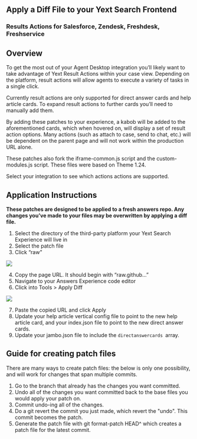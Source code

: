 ## Apply a Diff File to your Yext Search Frontend


### Results Actions for Salesforce, Zendesk, Freshdesk, Freshservice


## Overview

To get the most out of your Agent Desktop integration you’ll likely want to take advantage of Yext Result Actions within your case view. Depending on the platform, result actions will allow agents to execute a variety of tasks in a single click.

Currently result actions are only supported for direct answer cards and help article cards. To expand result actions to further cards you’ll need to manually add them.

By adding these patches to your experience, a kabob will be added to the aforementioned cards, which when hovered on, will display a set of result action options. Many actions (such as attach to case, send to chat, etc.) will be dependent on the parent page and will not work within the production URL alone.

These patches also fork the iframe-common.js script and the custom-modules.js script. These files were based on Theme 1.24.

Select your integration to see which actions actions are supported.


## Application Instructions

**These patches are designed to be applied to a fresh answers repo. Any changes you’ve made to your files may be overwritten by applying a diff file.**



1. Select the directory of the third-party platform your Yext Search Experience will live in
2. Select the patch file
3. Click “raw”

    
![](https://lh3.googleusercontent.com/xkKB05Us_fA77WA594Tyu4VLY1xAdVjV3a9WquQj8D1nJCXiqmB_N7HB26CMDdxTd-y_0IX740Xn9OrcXf-wXGcIx0bwhfpXoXAr9n87ZR6mbQyiHT1xai6PX1z9M5AtG1wIenORq97_JlHUok0)



4. Copy the page URL. It should begin with “raw.github…”
5. Navigate to your Answers Experience code editor
6. Click into Tools > Apply Diff


![](https://lh5.googleusercontent.com/Z27EF2FC2TElCj04fh2a3hDLXHLq2NlyYQasG6_ADIEqeqb5CvGxVX0T2j6m0Cif5sLdRu37iw88wrXkE71Fh1ChoK6_3s18mEduK1qaJZaQy6qClMCND8i_vA9MsQsyIYlQ1qoT_Qsj1iQbiEc)


7. Paste the copied URL and click Apply
8. Update your help article vertical config file to point to the new help article card, and your index.json file to point to the new direct answer cards.
9. Update your jambo.json file to include the `directanswercards `array.


## Guide for creating patch files

There are many ways to create patch files: the below is only one possibility, and will work for changes that span multiple commits.



1. Go to the branch that already has the changes you want committed.
2. Undo all of the changes you want committed back to the base files you would apply your patch on.
3. Commit undo-ing all of the changes.
4. Do a git revert the commit you just made, which revert the "undo". This commit becomes the patch.
5. Generate the patch file with git format-patch HEAD^ which creates a patch file for the latest commit.